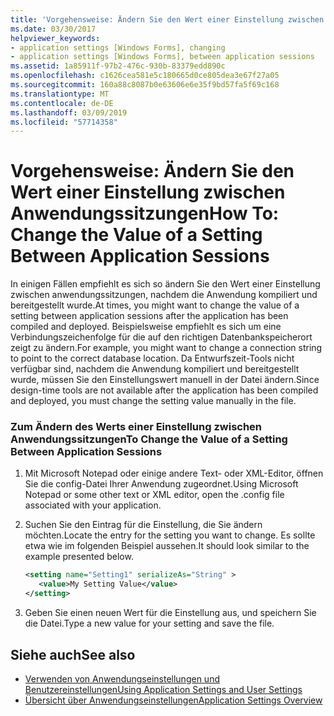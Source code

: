```yaml
---
title: 'Vorgehensweise: Ändern Sie den Wert einer Einstellung zwischen Anwendungssitzungen'
ms.date: 03/30/2017
helpviewer_keywords:
- application settings [Windows Forms], changing
- application settings [Windows Forms], between application sessions
ms.assetid: 1a85911f-97b2-476c-930b-83379edd890c
ms.openlocfilehash: c1626cea581e5c180665d0ce805dea3e67f27a05
ms.sourcegitcommit: 160a88c8087b0e63606e6e35f9bd57fa5f69c168
ms.translationtype: MT
ms.contentlocale: de-DE
ms.lasthandoff: 03/09/2019
ms.locfileid: "57714358"
---
```

# <a name="how-to-change-the-value-of-a-setting-between-application-sessions"></a><span data-ttu-id="c634e-102">Vorgehensweise: Ändern Sie den Wert einer Einstellung zwischen Anwendungssitzungen</span><span class="sxs-lookup"><span data-stu-id="c634e-102">How To: Change the Value of a Setting Between Application Sessions</span></span>
<span data-ttu-id="c634e-103">In einigen Fällen empfiehlt es sich so ändern Sie den Wert einer Einstellung zwischen anwendungssitzungen, nachdem die Anwendung kompiliert und bereitgestellt wurde.</span><span class="sxs-lookup"><span data-stu-id="c634e-103">At times, you might want to change the value of a setting between application sessions after the application has been compiled and deployed.</span></span> <span data-ttu-id="c634e-104">Beispielsweise empfiehlt es sich um eine Verbindungszeichenfolge für die auf den richtigen Datenbankspeicherort zeigt zu ändern.</span><span class="sxs-lookup"><span data-stu-id="c634e-104">For example, you might want to change a connection string to point to the correct database location.</span></span> <span data-ttu-id="c634e-105">Da Entwurfszeit-Tools nicht verfügbar sind, nachdem die Anwendung kompiliert und bereitgestellt wurde, müssen Sie den Einstellungswert manuell in der Datei ändern.</span><span class="sxs-lookup"><span data-stu-id="c634e-105">Since design-time tools are not available after the application has been compiled and deployed, you must change the setting value manually in the file.</span></span>  
  
### <a name="to-change-the-value-of-a-setting-between-application-sessions"></a><span data-ttu-id="c634e-106">Zum Ändern des Werts einer Einstellung zwischen Anwendungssitzungen</span><span class="sxs-lookup"><span data-stu-id="c634e-106">To Change the Value of a Setting Between Application Sessions</span></span>  
  
1.  <span data-ttu-id="c634e-107">Mit Microsoft Notepad oder einige andere Text- oder XML-Editor, öffnen Sie die config-Datei Ihrer Anwendung zugeordnet.</span><span class="sxs-lookup"><span data-stu-id="c634e-107">Using Microsoft Notepad or some other text or XML editor, open the .config file associated with your application.</span></span>  
  
2.  <span data-ttu-id="c634e-108">Suchen Sie den Eintrag für die Einstellung, die Sie ändern möchten.</span><span class="sxs-lookup"><span data-stu-id="c634e-108">Locate the entry for the setting you want to change.</span></span> <span data-ttu-id="c634e-109">Es sollte etwa wie im folgenden Beispiel aussehen.</span><span class="sxs-lookup"><span data-stu-id="c634e-109">It should look similar to the example presented below.</span></span>  
  
    ```xml  
    <setting name="Setting1" serializeAs="String" >  
       <value>My Setting Value</value>  
    </setting>  
    ```  
  
3.  <span data-ttu-id="c634e-110">Geben Sie einen neuen Wert für die Einstellung aus, und speichern Sie die Datei.</span><span class="sxs-lookup"><span data-stu-id="c634e-110">Type a new value for your setting and save the file.</span></span>  
  
## <a name="see-also"></a><span data-ttu-id="c634e-111">Siehe auch</span><span class="sxs-lookup"><span data-stu-id="c634e-111">See also</span></span>
- [<span data-ttu-id="c634e-112">Verwenden von Anwendungseinstellungen und Benutzereinstellungen</span><span class="sxs-lookup"><span data-stu-id="c634e-112">Using Application Settings and User Settings</span></span>](using-application-settings-and-user-settings.md)
- [<span data-ttu-id="c634e-113">Übersicht über Anwendungseinstellungen</span><span class="sxs-lookup"><span data-stu-id="c634e-113">Application Settings Overview</span></span>](application-settings-overview.md)
